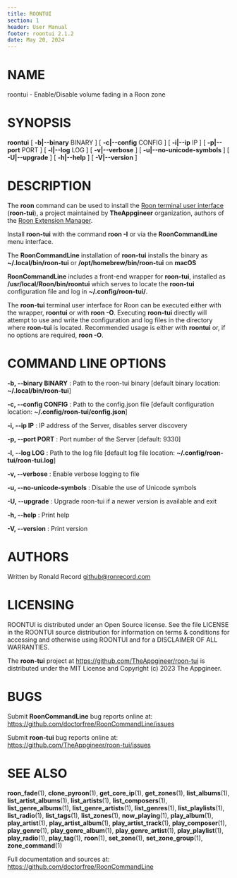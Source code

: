 ```yaml
---
title: ROONTUI
section: 1
header: User Manual
footer: roontui 2.1.2
date: May 20, 2024
---
```

# NAME
roontui - Enable/Disable volume fading in a Roon zone

# SYNOPSIS
**roontui** [ **-b|--binary** BINARY ] [ **-c|--config** CONFIG ] [ **-i|--ip** IP ] [ **-p|--port** PORT ] [ **-l|--log** LOG ] [ **-v|--verbose** ] [ **-u|--no-unicode-symbols** ] [ **-U|--upgrade** ] [ **-h|--help** ] [ **-V|--version** ]

# DESCRIPTION
The **roon** command can be used to install the [Roon terminal user interface](https://github.com/TheAppgineer/roon-tui) (**roon-tui**), a project maintained by **TheAppgineer** organization, authors of the [Roon Extension Manager](https://github.com/TheAppgineer/roon-extension-manager).

Install **roon-tui** with the command **roon -I** or via the **RoonCommandLine** menu interface.

The **RoonCommandLine** installation of **roon-tui** installs the binary as **~/.local/bin/roon-tui** or **/opt/homebrew/bin/roon-tui** on **macOS**

**RoonCommandLine** includes a front-end wrapper for **roon-tui**, installed as **/usr/local/Roon/bin/roontui** which serves to locate the **roon-tui** configuration file and log in **~/.config/roon-tui/**.

The **roon-tui** terminal user interface for Roon can be executed either with the wrapper, **roontui** or with **roon -O**. Executing **roon-tui** directly will attempt to use and write the configuration and log files in the directory where **roon-tui** is located. Recommended usage is either with **roontui** or, if no options are required, **roon -O**.

# COMMAND LINE OPTIONS
**-b, --binary BINARY**
: Path to the roon-tui binary [default binary location:          **~/.local/bin/roon-tui**]

**-c, --config CONFIG**
: Path to the config.json file [default configuration location:   **~/.config/roon-tui/config.json**]

**-i, --ip IP**
: IP address of the Server, disables server discovery

**-p, --port PORT**
: Port number of the Server [default: 9330]

**-l, --log LOG**
: Path to the log file [default log file location:        **~/.config/roon-tui/roon-tui.log**]

**-v, --verbose**
: Enable verbose logging to file

**-u, --no-unicode-symbols**
: Disable the use of Unicode symbols

**-U, --upgrade**
: Upgrade roon-tui if a newer version is available and exit

**-h, --help**
: Print help

**-V, --version**
: Print version

# AUTHORS
Written by Ronald Record github@ronrecord.com

# LICENSING
ROONTUI is distributed under an Open Source license.
See the file LICENSE in the ROONTUI source distribution
for information on terms &amp; conditions for accessing and
otherwise using ROONTUI and for a DISCLAIMER OF ALL WARRANTIES.

The **roon-tui** project at https://github.com/TheAppgineer/roon-tui
is distributed under the MIT License and Copyright (c) 2023 The Appgineer.

# BUGS
Submit **RoonCommandLine** bug reports online at: https://github.com/doctorfree/RoonCommandLine/issues

Submit **roon-tui** bug reports online at: https://github.com/TheAppgineer/roon-tui/issues

# SEE ALSO
**roon_fade**(1), **clone_pyroon**(1), **get_core_ip**(1), **get_zones**(1), **list_albums**(1), **list_artist_albums**(1), **list_artists**(1), **list_composers**(1), **list_genre_albums**(1), **list_genre_artists**(1), **list_genres**(1), **list_playlists**(1), **list_radio**(1), **list_tags**(1), **list_zones**(1), **now_playing**(1), **play_album**(1), **play_artist**(1), **play_artist_album**(1), **play_artist_track**(1), **play_composer**(1), **play_genre**(1), **play_genre_album**(1), **play_genre_artist**(1), **play_playlist**(1), **play_radio**(1), **play_tag**(1), **roon**(1), **set_zone**(1), **set_zone_group**(1), **zone_command**(1)

Full documentation and sources at: https://github.com/doctorfree/RoonCommandLine

